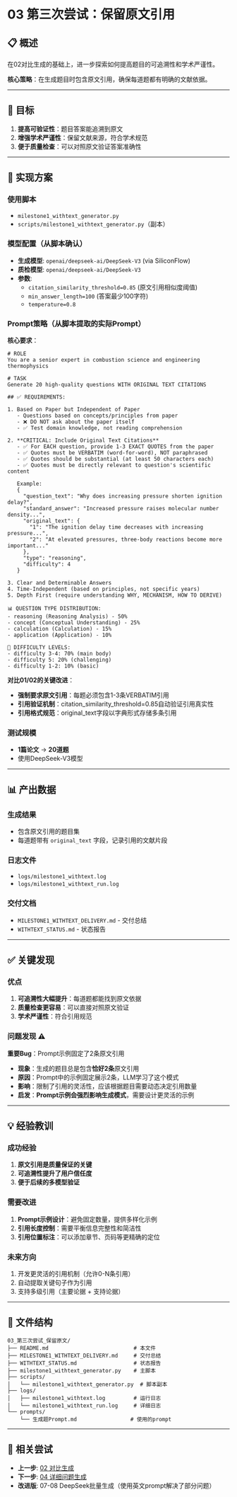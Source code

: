 # 03 第三次尝试：保留原文引用

## 📋 概述

在02对比生成的基础上，进一步探索如何提高题目的可追溯性和学术严谨性。

**核心策略**：在生成题目时包含原文引用，确保每道题都有明确的文献依据。

---

## 🎯 目标

1. **提高可验证性**：题目答案能追溯到原文
2. **增强学术严谨性**：保留文献来源，符合学术规范
3. **便于质量检查**：可以对照原文验证答案准确性

---

## 🔧 实现方案

### 使用脚本
- `milestone1_withtext_generator.py`
- `scripts/milestone1_withtext_generator.py`（副本）

### 模型配置（从脚本确认）
- **生成模型**: `openai/deepseek-ai/DeepSeek-V3` (via SiliconFlow)
- **质检模型**: `openai/deepseek-ai/DeepSeek-V3`
- **参数**:
  - `citation_similarity_threshold=0.85` (原文引用相似度阈值)
  - `min_answer_length=100` (答案最少100字符)
  - `temperature=0.8`

### Prompt策略（从脚本提取的实际Prompt）

**核心要求**：
```
# ROLE
You are a senior expert in combustion science and engineering thermophysics

# TASK
Generate 20 high-quality questions WITH ORIGINAL TEXT CITATIONS

## ✅ REQUIREMENTS:

1. Based on Paper but Independent of Paper
   - Questions based on concepts/principles from paper
   - ❌ DO NOT ask about the paper itself
   - ✅ Test domain knowledge, not reading comprehension

2. **CRITICAL: Include Original Text Citations**
   - ✅ For EACH question, provide 1-3 EXACT QUOTES from the paper
   - ✅ Quotes must be VERBATIM (word-for-word), NOT paraphrased
   - ✅ Quotes should be substantial (at least 50 characters each)
   - ✅ Quotes must be directly relevant to question's scientific content

   Example:
   {
     "question_text": "Why does increasing pressure shorten ignition delay?",
     "standard_answer": "Increased pressure raises molecular number density...",
     "original_text": {
       "1": "The ignition delay time decreases with increasing pressure...",
       "2": "At elevated pressures, three-body reactions become more important..."
     },
     "type": "reasoning",
     "difficulty": 4
   }

3. Clear and Determinable Answers
4. Time-Independent (based on principles, not specific years)
5. Depth First (require understanding WHY, MECHANISM, HOW TO DERIVE)

📊 QUESTION TYPE DISTRIBUTION:
- reasoning (Reasoning Analysis) - 50%
- concept (Conceptual Understanding) - 25%
- calculation (Calculation) - 15%
- application (Application) - 10%

🎯 DIFFICULTY LEVELS:
- difficulty 3-4: 70% (main body)
- difficulty 5: 20% (challenging)
- difficulty 1-2: 10% (basic)
```

**对比01/02的关键改进**：
- **强制要求原文引用**：每题必须包含1-3条VERBATIM引用
- **引用验证机制**：citation_similarity_threshold=0.85自动验证引用真实性
- **引用格式规范**：original_text字段以字典形式存储多条引用

### 测试规模
- **1篇论文** → **20道题**
- 使用DeepSeek-V3模型

---

## 📊 产出数据

### 生成结果
- 包含原文引用的题目集
- 每道题带有 `original_text` 字段，记录引用的文献片段

### 日志文件
- `logs/milestone1_withtext.log`
- `logs/milestone1_withtext_run.log`

### 交付文档
- `MILESTONE1_WITHTEXT_DELIVERY.md` - 交付总结
- `WITHTEXT_STATUS.md` - 状态报告

---

## ✅ 关键发现

### 优点
1. **可追溯性大幅提升**：每道题都能找到原文依据
2. **质量检查更容易**：可以直接对照原文验证
3. **学术严谨性**：符合引用规范

### 问题发现 ⚠️

**重要Bug**：Prompt示例固定了2条原文引用

- **现象**：生成的题目总是包含**恰好2条**原文引用
- **原因**：Prompt中的示例固定展示2条，LLM学习了这个模式
- **影响**：限制了引用的灵活性，应该根据题目需要动态决定引用数量
- **启发**：**Prompt示例会强烈影响生成模式**，需要设计更灵活的示例

---

## 💡 经验教训

### 成功经验
1. **原文引用是质量保证的关键**
2. **可追溯性提升了用户信任度**
3. **便于后续的多模型验证**

### 需要改进
1. **Prompt示例设计**：避免固定数量，提供多样化示例
2. **引用长度控制**：需要平衡信息完整性和简洁性
3. **引用位置标注**：可以添加章节、页码等更精确的定位

### 未来方向
1. 开发更灵活的引用机制（允许0-N条引用）
2. 自动提取关键句子作为引用
3. 支持多级引用（主要论据 + 支持论据）

---

## 📁 文件结构

```
03_第三次尝试_保留原文/
├── README.md                           # 本文件
├── MILESTONE1_WITHTEXT_DELIVERY.md     # 交付总结
├── WITHTEXT_STATUS.md                  # 状态报告
├── milestone1_withtext_generator.py    # 主脚本
├── scripts/
│   └── milestone1_withtext_generator.py  # 脚本副本
├── logs/
│   ├── milestone1_withtext.log         # 运行日志
│   └── milestone1_withtext_run.log     # 详细日志
└── prompts/
    └── 生成题Prompt.md                 # 使用的prompt
```

---

## 🔗 相关尝试

- **上一步**: [02 对比生成](../02_第二次尝试_对比生成/)
- **下一步**: [04 详细问题生成](../04_第四次尝试_详细问题/)
- **改进版**: 07-08 DeepSeek批量生成（使用英文prompt解决了部分问题）
